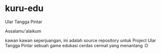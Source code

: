 # kuru-edu
Ular Tangga Pintar

Assalamu'alaikum

kawan kawan seperjuangan, ini adalah source repository untuk Project Ular Tangga Pintar
sebuah game edukasi cerdas cermat yang menantang :D 
